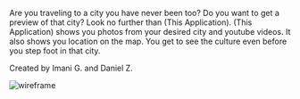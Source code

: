 Are you traveling to a city you have never been too? Do you want to get a preview of that city? Look no further than (This Application).
(This Application) shows you photos from your desired city and youtube videos. It also shows you location on the map. You get to see the culture even before you step foot in that city.

Created by Imani G. and Daniel Z. 








![wireframe](http://i.imgur.com/xCtX79b.jpg)
